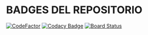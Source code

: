 # BADGES DEL REPOSITORIO

[![CodeFactor](https://www.codefactor.io/repository/github/pablobaeza56/test-silver-river/badge/main)](https://www.codefactor.io/repository/github/pablobaeza56/test-silver-river/overview/main)
[![Codacy Badge](https://app.codacy.com/project/badge/Grade/5de170dc64014f5489ab0268345b8b5d)](https://app.codacy.com/gh/PabloBaeza56/test-silver-river/dashboard?utm_source=gh&utm_medium=referral&utm_content=&utm_campaign=Badge_grade)
[![Board Status](https://dev.azure.com/FMAT-RIVER/86f7b95e-d936-4004-9875-e7a55d4e1bc0/a30ee3b1-0ddd-4da1-a5ed-17259ec8f66e/_apis/work/boardbadge/03f61dcf-1ea4-479a-bd35-59daa0d4571f?columnOptions=1)](https://dev.azure.com/FMAT-RIVER/86f7b95e-d936-4004-9875-e7a55d4e1bc0/_boards/board/t/a30ee3b1-0ddd-4da1-a5ed-17259ec8f66e/Microsoft.RequirementCategory/)
